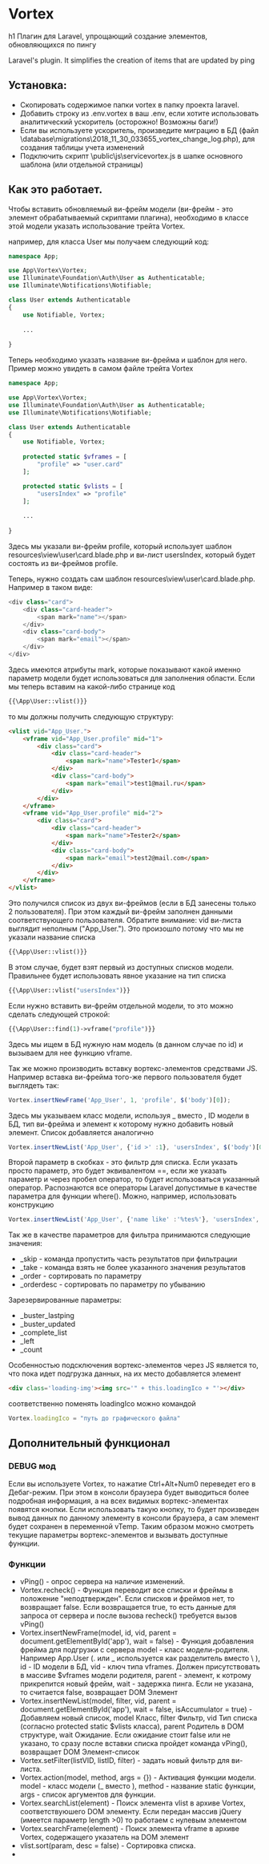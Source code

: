 # Vortex
h1 Плагин для Laravel, упрощающий создание элементов, обновляющихся по пингу

Laravel's plugin. It simplifies the creation of items that are updated by ping

## Установка:

* Скопировать содержимое папки vortex в папку проекта laravel.
* Добавить строку из .env.vortex в ваш .env, если хотите использовать аналитический ускоритель (осторожно! Возможны баги!)
* Если вы используете ускоритель, произведите миграцию в БД (файл \database\migrations\2018_11_30_033655_vortex_change_log.php), для создания таблицы учета изменений
* Подключить скрипт \public\js\servicevortex.js в шапке основного шаблона (или отдельной страницы)

## Как это работает.

Чтобы вставить обновляемый ви-фрейм модели (ви-фрейм - это элемент обрабатываемый скриптами плагина), необходимо в классе этой модели указать использование трейта Vortex.

например, для класса User мы получаем следующий код:

```php
namespace App;

use App\Vortex\Vortex;
use Illuminate\Foundation\Auth\User as Authenticatable;
use Illuminate\Notifications\Notifiable;

class User extends Authenticatable
{
    use Notifiable, Vortex;
    
    ...
    
}
```

Теперь необходимо указать название ви-фрейма и шаблон для него.
Пример можно увидеть в самом файле трейта Vortex

```php
namespace App;

use App\Vortex\Vortex;
use Illuminate\Foundation\Auth\User as Authenticatable;
use Illuminate\Notifications\Notifiable;

class User extends Authenticatable
{
    use Notifiable, Vortex;
    
    protected static $vframes = [
        "profile" => "user.card"
    ];

    protected static $vlists = [
        "usersIndex" => "profile"
    ];
    
    ...
    
}
```
Здесь мы указали ви-фрейм profile, который использует шаблон resources\view\user\card.blade.php и ви-лист usersIndex, который будет состоять из ви-фреймов profile.

Теперь, нужно создать сам шаблон resources\view\user\card.blade.php.
Например в таком виде:
```php
<div class="card">
    <div class="card-header">
        <span mark="name"></span>
    </div>
    <div class="card-body">
        <span mark="email"></span>
    </div>
</div>
```
Здесь имеются атрибуты mark, которые показывают какой именно параметр модели будет использоваться для заполнения области.
Если мы теперь вставим на какой-либо странице код
```php
{{\App\User::vlist()}}
```
то мы должны получить следующую структуру:
```html
<vlist vid="App_User.">
    <vframe vid="App_User.profile" mid="1">
        <div class="card"> 
            <div class="card-header"> 
                <span mark="name">Tester1</span> 
            </div> 
            <div class="card-body"> 
                <span mark="email">test1@mail.ru</span> 
            </div>
        </div>
    </vframe>
    <vframe vid="App_User.profile" mid="2">
        <div class="card">
            <div class="card-header">
                <span mark="name">Tester2</span>
            </div>
            <div class="card-body">
                <span mark="email">test2@mail.com</span>
            </div>
        </div>
    </vframe>
</vlist>
```
Это получился список из двух ви-фреймов (если в БД занесены только 2 пользователя). При этом каждый ви-фрейм заполнен данными соответствующего пользователя.
Обратите внимание: vid ви-листа выглядит неполным ("App_User."). Это произошло потому что мы не указали название списка 
```php
{{\App\User::vlist()}}
```
В этом случае, будет взят первый из доступных списков модели. Правильнее будет использовать явное указание на тип списка 
```php
{{\App\User::vlist("usersIndex")}}
```
Если нужно вставить ви-фрейм отдельной модели, то это можно сделать следующей строкой:
```php
{{\App\User::find(1)->vframe("profile")}}
```
Здесь мы ищем в БД нужную нам модель (в данном случае по id) и вызываем для нее функцию vframe.

Так же можно производить вставку вортекс-элементов средствами JS.
Например вставка ви-фрейма того-же первого пользователя будет выглядеть так:
```js
Vortex.insertNewFrame('App_User', 1, 'profile', $('body')[0]);
```
Здесь мы указываем класс модели, используя _ вместо \, ID модели в БД, тип ви-фрейма и элемент к которому нужно добавить новый элемент.
Список добавляется аналогично
```js
Vortex.insertNewList('App_User', {'id >' :1}, 'usersIndex', $('body')[0]);
```
Второй параметр в скобках - это фильтр для списка. Если указать просто параметр, это будет эквивалентом ==, если же указать параметр и через пробел оператор, то будет использоваться указанный оператор. Распознаются все операторы Laravel допустимые в качестве параметра для функции where(). Можно, например, использовать конструкцию
```js
Vortex.insertNewList('App_User', {'name like' :'%tes%'}, 'usersIndex', $('body')[0]);
```

Так же в качестве параметров для фильтра принимаются следующие значения:
* _skip - команда пропустить часть результатов при фильтрации
* _take - команда взять не более указанного значения результатов
* _order - сортировать по параметру
* _orderdesc - сортировать по параметру по убыванию

Зарезервированные параметры:
* _buster_lastping
* _buster_updated
* _complete_list
* _left
* _count

Особенностью подсключения вортекс-элементов через JS является то, что пока идет подгрузка данных, на их место добавляется элемент
```html
<div class='loading-img'><img src='" + this.loadingIco + "'></div>
```
соответственно поменять loadingIco можно командой
```js
Vortex.loadingIco = "путь до графического файла"
```

## Дополнительный функционал
### DEBUG мод
Если вы используете Vortex, то нажатие Ctrl+Alt+Num0 переведет его в Дебаг-режим.
При этом в консоли браузера будет выводиться более подробная информация, а на всех видимых вортекс-элементах появятся кнопки. Если использовать такую кнопку, то будет произведен вывод данных по данному элементу в консоли браузера, а сам элемент будет сохранен в переменной vTemp.
Таким образом можно смотреть текущие параметры вортекс-элементов и вызывать доступные функции.

### Функции
* vPing() - опрос сервера на наличие изменений.
* Vortex.recheck() - Функция переводит все списки и фреймы в положение "неподтвержден". Если списков и фреймов нет, то возвращает false. Если возвращается true, то есть данные для запроса от сервера и после вызова recheck() требуется вызов vPing()
* Vortex.insertNewFrame(model, id, vid, parent = document.getElementById('app'), wait = false) - Функция добавления фрейма для подгрузки с сервера model - класс модели-родителя. Например App.User (. или _ используется как разделитель вместо \ ), id - ID модели в БД, vid - ключ типа vframes. Должен присутствовать в массиве $vframes модели родителя, parent - элемент, к котрому прикрепится новый фрейм, wait - задержка пинга. Если не указана, то считается false, возвращает DOM Элемент
* Vortex.insertNewList(model, filter, vid, parent = document.getElementById('app'), wait = false, isAccumulator = true) - Добавляем новый список, model Класс, filter Фильтр, vid Тип списка (согласно protected static $vlists класса), parent Родитель в DOM структуре, wait Ожидание. Если ожидание стоит false или не указано, то сразу после вставки списка пройдет команда vPing(), возвращает DOM Элемент-список
* Vortex.setFilter(listVID, listID, filter) - задать новый фильтр для ви-листа.
* Vortex.action(model, method, args = {}) - Активация функции модели. model - класс модели (_ вместо \), method - название static функции, args - список аргументов для функции.
* Vortex.searchList(element) -  Поиск элемента vlist в архиве Vortex, соответствуюшего DOM элементу. Если передан массив jQuery (имеется параметр length >0) то работаем с нулевым элементом
* Vortex.searchFrame(element) - Поиск элемента vframe в архиве Vortex, содержащего указатель на DOM элемент
* vlist.sort(param, desc = false) - Сортировка списка.
* 
